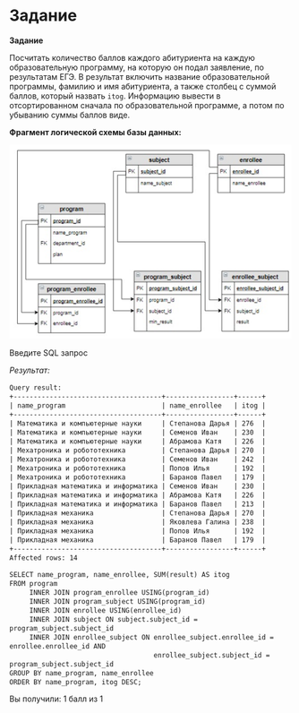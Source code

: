 # Задание

**Задание**

Посчитать количество баллов каждого абитуриента на каждую образовательную программу, на которую он подал заявление, по результатам ЕГЭ. В результат включить название образовательной программы, фамилию и имя абитуриента, а также столбец с суммой баллов, который назвать `itog`. Информацию вывести в отсортированном сначала по образовательной программе, а потом по убыванию суммы баллов виде.

**Фрагмент логической схемы базы данных:**

<p float="left">
<img src="ab_5.jpg" width="600" />
</p>

Введите SQL запрос

*Результат:*

```mysql
Query result:
+-------------------------------------+-----------------+------+
| name_program                        | name_enrollee   | itog |
+-------------------------------------+-----------------+------+
| Математика и компьютерные науки     | Степанова Дарья | 276  |
| Математика и компьютерные науки     | Семенов Иван    | 230  |
| Математика и компьютерные науки     | Абрамова Катя   | 226  |
| Мехатроника и робототехника         | Степанова Дарья | 270  |
| Мехатроника и робототехника         | Семенов Иван    | 242  |
| Мехатроника и робототехника         | Попов Илья      | 192  |
| Мехатроника и робототехника         | Баранов Павел   | 179  |
| Прикладная математика и информатика | Семенов Иван    | 230  |
| Прикладная математика и информатика | Абрамова Катя   | 226  |
| Прикладная математика и информатика | Баранов Павел   | 213  |
| Прикладная механика                 | Степанова Дарья | 270  |
| Прикладная механика                 | Яковлева Галина | 238  |
| Прикладная механика                 | Попов Илья      | 192  |
| Прикладная механика                 | Баранов Павел   | 179  |
+-------------------------------------+-----------------+------+
Affected rows: 14
```

```mysql
SELECT name_program, name_enrollee, SUM(result) AS itog
FROM program
     INNER JOIN program_enrollee USING(program_id)
     INNER JOIN program_subject USING(program_id)
     INNER JOIN enrollee USING(enrollee_id)
     INNER JOIN subject ON subject.subject_id = program_subject.subject_id
     INNER JOIN enrollee_subject ON enrollee_subject.enrollee_id = enrollee.enrollee_id AND
                                    enrollee_subject.subject_id = program_subject.subject_id
GROUP BY name_program, name_enrollee 
ORDER BY name_program, itog DESC;
```

Вы получили: 1 балл из 1

